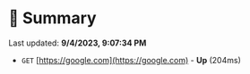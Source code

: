 # 📖 Summary
Last updated: **9/4/2023, 9:07:34 PM**

- `GET` [https://google.com](https://google.com) - **Up** (204ms)

